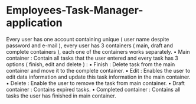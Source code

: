 # Employees-Task-Manager-application
Every user has one account containing unique ( user name despite password and e-mail ),
every user has 3 containers ( main, draft and complete containers ), each one of the containers works
separately.
• Main container :
Contain all tasks that the user entered and every task has 3 options ( finish, edit and delete ) :
▪ Finish :
Delete task from the main container and move it to the complete container.
▪ Edit :
Enables the user to edit data information and update this task information in the main container.
▪ Delete :
Enable the user to remove the task from main container.
• Draft container :
Contains expired tasks.
• Completed container :
Contains all tasks the user has finished in main container.
